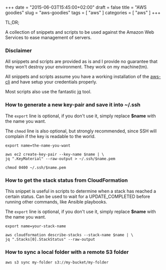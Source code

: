 +++
date = "2015-06-03T15:45:00+02:00"
draft = false
title = "AWS goodies"
slug = "aws-goodies"
tags = [ "aws" ]
categories = [ "aws" ]
+++

TL;DR;

A collection of snippets and scripts to be used against the Amazon Web Services
to ease management of servers.

<!--more-->

### Disclaimer

All snippets and scripts are provided as is and I provide no guarantee that
they won't destroy your environment. They work on my machine(tm).

All snippets and scripts assume you have a working installation of the
[aws-cli](http://aws.amazon.com/cli/) and have setup your credentials properly.

Most scripts also use the fantastic [jq](http://stedolan.github.io/jq/) tool.

### How to generate a new key-pair and save it into ~/.ssh

The ```export``` line is optional, if you don't use it, simply replace **$name**
with the name you want.

The ```chmod``` line is also optional, but strongly recommended, since SSH will
complain if the key is readable to the world.

```
export name=the-name-you-want

aws ec2 create-key-pair --key-name $name | \
jq ".KeyMaterial" --raw-output > ~/.ssh/$name.pem

chmod 0400 ~/.ssh/$name.pem
```

### How to get the stack status from CloudFormation

This snippet is useful in scripts to determine when a stack has reached a
certain status. Can be used to wait for a UPDATE_COMPLETED before running other
commands, like Ansible playbooks.

The ```export``` line is optional, if you don't use it, simply replace **$name**
with the name you want.

```
export name=your-stack-name

aws cloudformation describe-stacks --stack-name $name | \
jq ".Stacks[0].StackStatus" --raw-output
```

### How to sync a local folder with a remote S3 folder

```
aws s3 sync my-folder s3://my-bucket/my-folder
```